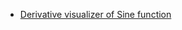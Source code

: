 <ul>
  <li><a href="https://www.desmos.com/calculator/dacv75gfuw" />Derivative visualizer of Sine function</li>
</ul>
